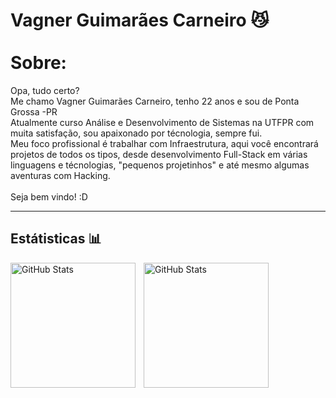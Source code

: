 # Vagner Guimarães Carneiro 😼<br><br>Sobre:

Opa, tudo certo?
<br>
Me chamo Vagner Guimarães Carneiro, tenho 22 anos e sou de Ponta Grossa -PR
<br>
Atualmente curso Análise e Desenvolvimento de Sistemas na UTFPR com muita satisfação, sou apaixonado por técnologia, sempre fui.
<br>
Meu foco profissional é trabalhar com Infraestrutura, aqui você encontrará projetos de todos os tipos, desde desenvolvimento Full-Stack em várias linguagens e técnologias, "pequenos projetinhos" e até mesmo algumas aventuras com Hacking.
<br><br>
Seja bem vindo! :D

---

## Estátisticas 📊
<p>
    <img
        align="left"
        alt="GitHub Stats"
        height="200"
        style="padding-right: 10px"
        src="https://github-readme-stats.vercel.app/api?username=Vagner-G-Carneiro&show_icons=true&theme=tokyonight&include_all_commits=true&locale=pt-br"
    />

<img
    align="left"
    alt="GitHub Stats"
    height="200"
    src="https://github-readme-stats.vercel.app/api/top-langs/?username=Vagner-G-Carneiro&theme=tokyonight&loyaut=compact&custom_title=Tecnologias&langs_count=9"
/>
<p>
